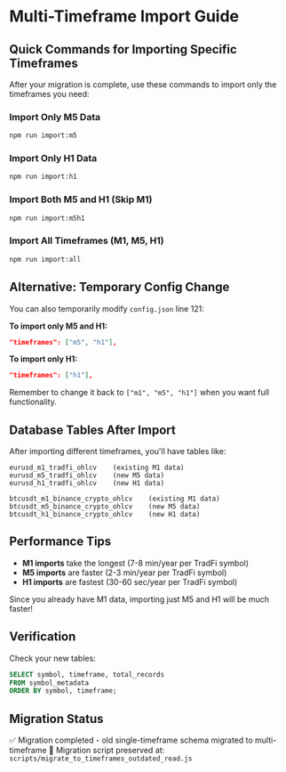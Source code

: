 # Multi-Timeframe Import Guide

## Quick Commands for Importing Specific Timeframes

After your migration is complete, use these commands to import only the timeframes you need:

### Import Only M5 Data
```bash
npm run import:m5
```

### Import Only H1 Data
```bash
npm run import:h1
```

### Import Both M5 and H1 (Skip M1)
```bash
npm run import:m5h1
```

### Import All Timeframes (M1, M5, H1)
```bash
npm run import:all
```

## Alternative: Temporary Config Change

You can also temporarily modify `config.json` line 121:

**To import only M5 and H1:**
```json
"timeframes": ["m5", "h1"],
```

**To import only H1:**
```json
"timeframes": ["h1"],
```

Remember to change it back to `["m1", "m5", "h1"]` when you want full functionality.

## Database Tables After Import

After importing different timeframes, you'll have tables like:

```
eurusd_m1_tradfi_ohlcv    (existing M1 data)
eurusd_m5_tradfi_ohlcv    (new M5 data)
eurusd_h1_tradfi_ohlcv    (new H1 data)

btcusdt_m1_binance_crypto_ohlcv    (existing M1 data)
btcusdt_m5_binance_crypto_ohlcv    (new M5 data)
btcusdt_h1_binance_crypto_ohlcv    (new H1 data)
```

## Performance Tips

- **M1 imports** take the longest (7-8 min/year per TradFi symbol)
- **M5 imports** are faster (2-3 min/year per TradFi symbol)
- **H1 imports** are fastest (30-60 sec/year per TradFi symbol)

Since you already have M1 data, importing just M5 and H1 will be much faster!

## Verification

Check your new tables:
```sql
SELECT symbol, timeframe, total_records
FROM symbol_metadata
ORDER BY symbol, timeframe;
```

## Migration Status

✅ Migration completed - old single-timeframe schema migrated to multi-timeframe
📁 Migration script preserved at: `scripts/migrate_to_timeframes_outdated_read.js`